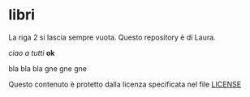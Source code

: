# libri

La riga 2 si lascia sempre vuota. 
Questo repository è di Laura.

_ciao a tutti_
**ok**

bla bla bla 
gne gne gne


Questo contenuto è protetto dalla licenza specificata nel file [LICENSE](https://github.com/lracrr/libri/blob/master/LICENSE)

